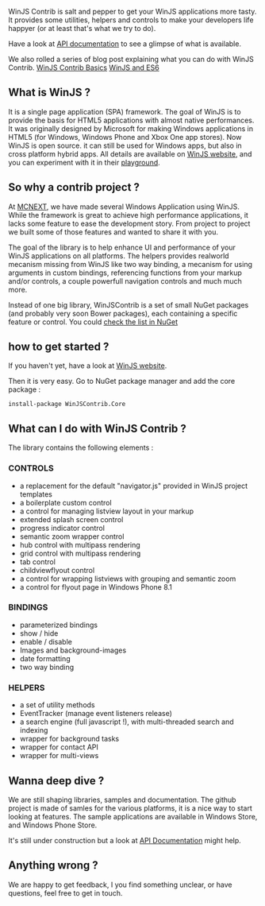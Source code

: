 WinJS Contrib is salt and pepper to get your WinJS applications more tasty.
It provides some utilities, helpers and controls to make your developers life happyer (or at least that's what we try to do).

Have a look at [API documentation](http://gleborgne.github.io/winjscontrib/api/) to see a glimpse of what is available.

We also rolled a series of blog post explaining what you can do with WinJS Contrib.
[WinJS Contrib Basics](http://mcnextpost.com/2015/04/21/winjs-contrib-basics/)
[WinJS and ES6](http://mcnextpost.com/2015/04/23/winjs-and-es6/)

## What is WinJS ?
It is a single page application (SPA) framework. The goal of WinJS is to provide the basis for HTML5 applications with almost native performances. It was originally designed by Microsoft for making Windows applications in HTML5 (for Windows, Windows Phone and Xbox One app stores).
Now WinJS is open source. it can still be used for Windows apps, but also in cross platform hybrid apps. All details are available on [WinJS website](http://www.buildwinjs.com), and you can experiment with it in their [playground](http://try.buildwinjs.com).

## So why a contrib project ?
At [MCNEXT](http://www.mcnext.com), we have made several Windows Application using WinJS. While the framework is great to achieve high performance applications, it lacks some feature to ease the development story. From project to project we built some of those features and wanted to share it with you.

The goal of the library is to help enhance UI and performance of your WinJS applications on all platforms. The helpers provides realworld mecanism missing from WinJS like two way binding, a mecanism for using arguments in custom bindings, referencing functions from your markup and/or controls, a couple powerfull navigation controls and much much more.

Instead of one big library, WinJSContrib is a set of small NuGet packages (and probably very soon Bower packages), each containing a specific feature or control. You could [check the list in NuGet](http://www.nuget.org/packages?q=winjscontrib)

## how to get started ?
If you haven't yet, have a look at [WinJS website](http://www.buildwinjs.com).

Then it is very easy. Go to NuGet package manager and add the core package :
``` 
install-package WinJSContrib.Core
```

## What can I do with WinJS Contrib ?

The library contains the following elements :

### CONTROLS
+ a replacement for the default "navigator.js" provided in WinJS project templates 
+ a boilerplate custom control 
+ a control for managing listview layout in your markup 
+ extended splash screen control 
+ progress indicator control 
+ semantic zoom wrapper control 
+ hub control with multipass rendering 
+ grid control with multipass rendering 
+ tab control 
+ childviewflyout control 
+ a control for wrapping listviews with grouping and semantic zoom 
+ a control for flyout page in Windows Phone 8.1 

### BINDINGS
+ parameterized bindings 
+ show / hide 
+ enable / disable 
+ Images and background-images 
+ date formatting 
+ two way binding 

### HELPERS
+ a set of utility methods 
+ EventTracker (manage event listeners release) 
+ a search engine (full javascript !), with multi-threaded search and indexing 
+ wrapper for background tasks 
+ wrapper for contact API 
+ wrapper for multi-views 

## Wanna deep dive ?
We are still shaping libraries, samples and documentation. The github project is made of samles for the various platforms, it is a nice way to start looking at features. The sample applications are available in Windows Store, and Windows Phone Store.

It's still under construction but a look at [API Documentation](http://gleborgne.github.io/winjscontrib/api/index.html) might help.

## Anything wrong ?
We are happy to get feedback, I you find something unclear, or have questions, feel free to get in touch.